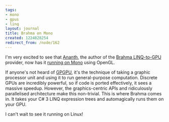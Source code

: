 ```yaml
---
tags:
- mono
- gpus
- linq
layout: journal
title: Brahma on Mono
created: 1224828254
redirect_from: /node/162
---
```

I'm very excited to see that <a href="http://www.ananthonline.net/">Ananth</a>, the author of the <a href="http://brahma.ananthonline.net/">Brahma LINQ-to-GPU</a> provider, now has it <a href="http://blog.ananthonline.net/?p=25">running on Mono</a> using OpenGL.<!--break-->

If anyone's not heard of <a href="http://en.wikipedia.org/wiki/GPGPU">GPGPU</a>, it's the technique of taking a graphic processor unit and using it to run general-purpose computation. Discrete GPUs are incredibly powerful, so if code is ported effectively,  it sees a massive speedup. However, the graphics-centric APIs and ridiculously parallelised architecture make this non-trivial. This is where Brahma comes in. It takes your C# 3 LINQ expression trees and automagically runs them on your GPU. 

I can't wait to see it running on Linux!